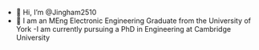 - 👋 Hi, I’m @Jingham2510
- 🌱 I am an MEng Electronic Engineering Graduate from the University of York
-I am currently pursuing a PhD in Engineering at Cambridge University



<!---
Jingham2510/Jingham2510 is a ✨ special ✨ repository because its `README.md` (this file) appears on your GitHub profile.
You can click the Preview link to take a look at your changes.
--->
